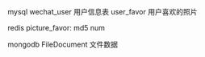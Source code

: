 mysql 
wechat_user 用户信息表
user_favor 用户喜欢的照片

redis
picture_favor:
md5
num

mongodb
FileDocument 文件数据
